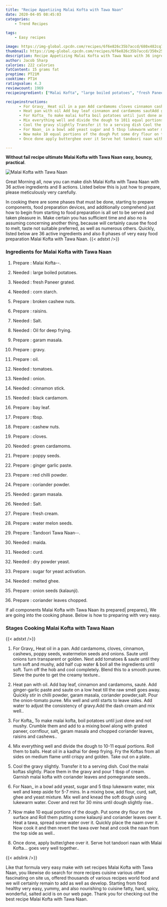 ```yaml
---
title: "Recipe Appetizing Malai Kofta with Tawa Naan"
date: 2020-04-05 08:45:03
categories:
    - Trend Recipes
    
tags:
    - Easy recipes

image: https://img-global.cpcdn.com/recipes/6f6e826c35b7accd/680x482cq70/malai-kofta-with-tawa-naan-recipe-main-photo.jpg
thumbnail: https://img-global.cpcdn.com/recipes/6f6e826c35b7accd/350x250cq70/malai-kofta-with-tawa-naan-recipe-main-photo.jpg
description: Recipe Appetizing Malai Kofta with Tawa Naan with 36 ingredients and 8 stages of easy cooking.
author: Jacob Sharp
calories: 222 calories
fatContent: 15 grams fat
preptime: PT21M
cooktime: PT1H
ratingvalue: 4.3
reviewcount: 1969
recipeingredient: ["Malai Kofta", "large boiled potatoes", "fresh Paneer grated", "corn starch", "broken cashew nuts", "raisins", "Salt", "Oil for deep frying", "garam masala", "gravy", "oil", "tomatoes", "onion", "cinnamon stick", "black cardamom", "bay leaf", "tbsp", "cashew nuts", "cloves", "green cardamoms", "poppy seeds", "ginger garlic paste", "red chilli powder", "coriander powder", "garam masala", "Salt", "fresh cream", "water melon seeds", "Tandoori Tawa Naan", "maida", "curd", "dry powder yeast", "sugar for yeast activation", "melted ghee", "onion seeds kalaunji", "coriander leaves chopped"]

recipeinstructions: 
      - For Gravy_ Heat oil in a pan Add cardamoms cloves cinnamon cashews poppy seeds watermelon seeds and onions Saute until onions turn transparent or golden Next add tomatoes  saute until they turn soft and mushy add half cup water  boil all the ingredients until softTurn off the hob and cool completely Blend this to a smooth puree Sieve the pure to get the creamy texture 
      - Heat pan with oil Add bay leaf cinnamon and cardamoms sautAdd gingergarlic paste and saute on a low heat till the raw smell goes awayQuickly stir in chilli powder garam masala coriander powdersaltPour the oniontomato puree Mix well and until starts to leave sides Add water to adjust the consistency of gravyAdd the dash cream and mix well 
      - For Kofta_ To make malai kofta boil potatoes until just done and not mushy Crumble them and add to a mixing bowl along with grated paneer cornflour salt garam masala and chopped coriander leaves raisins and cashews 
      - Mix everything well and divide the dough to 1011 equal portions Roll them to ballsHeat oil in a kadhai for deep frying Fry the Koftas from all sides on medium flame until crispy and golden Take out on a plate 
      - Cool the gravy slightly Transfer it to a serving dish Cool the malai koftas slightly Place them in the gravy and pour 1 tbsp of creamGarnish malai kofta with coriander leaves and pomegranate seeds 
      - For Naan_ in a bowl add yeast sugar and 5 tbsp lukewarm water mix well and keep aside for 57 mins In a mixing bow add flour curd salt ghee and yeast mixture Mix well and knead the soft dough using lukewarm water Cover and rest for 30 mins until dough slightly rise 
      - Now make 10 equal portions of the dough Put some dry flour on the surface and Roll them putting some kalaunji and coriander leaves over it Heat a tawa spread some water over it Quickly place the naam over it Now cook it and then revert the tawa over heat and cook the naan from the top side as well 
      - Once done apply butterghee over it Serve hot tandoori naan with Malai Kofta goes very well together

---
```




**Without fail recipe ultimate Malai Kofta with Tawa Naan easy, bouncy, practical**. 


![Malai Kofta with Tawa Naan](https://img-global.cpcdn.com/recipes/6f6e826c35b7accd/680x482cq70/malai-kofta-with-tawa-naan-recipe-main-photo.jpg "Malai Kofta with Tawa Naan")




Great Morning all, now you can make dish Malai Kofta with Tawa Naan with 36 active ingredients and 8 actions. Listed below this is just how to prepare, please meticulously very carefully.

In cooking there are some phases that must be done, starting to prepare components, food preparation devices, and additionally comprehend just how to begin from starting to food preparation is all set to be served and taken pleasure in. Make certain you has sufficient time and also no is assuming concerning another thing, because will certainly cause the food to melt, taste not suitable preferred, as well as numerous others. Quickly, listed below are 36 active ingredients and also 8 phases of very easy food preparation Malai Kofta with Tawa Naan.
{{< adstxt />}}

### Ingredients for Malai Kofta with Tawa Naan


1. Prepare  : Malai Kofta--.

1. Needed  : large boiled potatoes.

1. Needed  : fresh Paneer grated.

1. Needed  : corn starch.

1. Prepare  : broken cashew nuts.

1. Prepare  : raisins.

1. Needed  : Salt.

1. Needed  : Oil for deep frying.

1. Prepare  : garam masala.

1. Prepare  : gravy.

1. Prepare  : oil.

1. Needed  : tomatoes.

1. Needed  : onion.

1. Needed  : cinnamon stick.

1. Needed  : black cardamom.

1. Prepare  : bay leaf.

1. Prepare  : tbsp.

1. Prepare  : cashew nuts.

1. Prepare  : cloves.

1. Needed  : green cardamoms.

1. Prepare  : poppy seeds.

1. Prepare  : ginger garlic paste.

1. Prepare  : red chilli powder.

1. Prepare  : coriander powder.

1. Needed  : garam masala.

1. Needed  : Salt.

1. Prepare  : fresh cream.

1. Prepare  : water melon seeds.

1. Prepare  : Tandoori Tawa Naan--.

1. Needed  : maida.

1. Needed  : curd.

1. Needed  : dry powder yeast.

1. Prepare  : sugar for yeast activation.

1. Needed  : melted ghee.

1. Prepare  : onion seeds (kalaunji).

1. Prepare  : coriander leaves chopped.



If all components Malai Kofta with Tawa Naan its prepared| prepares}, We are going into the cooking phase. Below is how to preparing with very easy.

### Stages Cooking Malai Kofta with Tawa Naan

{{< adstxt />}}


1. For Gravy_ Heat oil in a pan. Add cardamoms, cloves, cinnamon, cashews, poppy seeds, watermelon seeds and onions. Saute until onions turn transparent or golden. 
Next add tomatoes &amp; saute until they turn soft and mushy, add half cup water &amp; boil all the ingredients until soft.
Turn off the hob and cool completely. Blend this to a smooth puree. Sieve the purée to get the creamy texture..



1. Heat pan with oil. Add bay leaf, cinnamon and cardamoms, sauté.
Add ginger-garlic paste and saute on a low heat till the raw smell goes away.
Quickly stir in chilli powder, garam masala, coriander powder,salt.
Pour the onion-tomato puree. Mix well and until starts to leave sides. Add water to adjust the consistency of gravy.Add the dash cream and mix well..



1. For Kofta_ To make malai kofta, boil potatoes until just done and not mushy. 
Crumble them and add to a mixing bowl along with grated paneer, cornflour, salt, garam masala and chopped coriander leaves, raisins and cashews..



1. Mix everything well and divide the dough to 10-11 equal portions. Roll them to balls.
Heat oil in a kadhai for deep frying. Fry the Koftas from all sides on medium flame until crispy and golden. Take out on a plate..



1. Cool the gravy slightly. Transfer it to a serving dish. Cool the malai koftas slightly. Place them in the gravy and pour 1 tbsp of cream.
Garnish malai kofta with coriander leaves and pomegranate seeds..



1. For Naan_ in a bowl add yeast, sugar and 5 tbsp lukewarm water, mix well and keep aside for 5-7 mins. In a mixing bow, add flour, curd, salt, ghee and yeast mixture. Mix well and knead the soft dough using lukewarm water. Cover and rest for 30 mins until dough slightly rise..



1. Now make 10 equal portions of the dough. Put some dry flour on the surface and Roll them putting some kalaunji and coriander leaves over it. Heat a tawa, spread some water over it. Quickly place the naam over it. Now cook it and then revert the tawa over heat and cook the naan from the top side as well..



1. Once done, apply butter/ghee over it. Serve hot tandoori naan with Malai Kofta... goes very well together..





{{< adslink />}}

Like that formula very easy make with set recipes Malai Kofta with Tawa Naan, you likewise do search for more recipes cuisine various other fascinating on site us, offered thousands of various recipes world food and we will certainly remain to add as well as develop. Starting from food healthy very easy, yummy, and also nourishing to cuisine fatty, hard, spicy, wonderful, salted acid is on our web page. Thank you for checking out the best recipe Malai Kofta with Tawa Naan.
